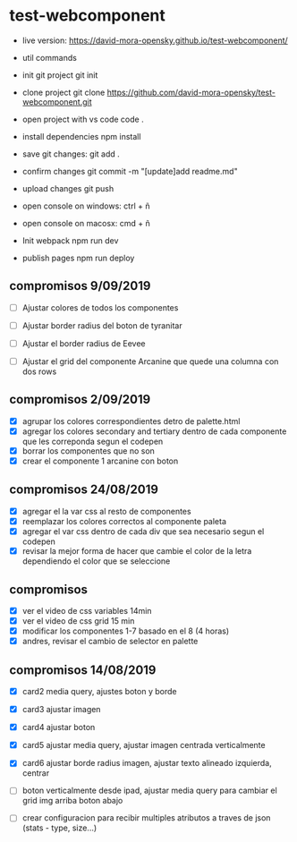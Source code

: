 # test-webcomponent

- live version:
https://david-mora-opensky.github.io/test-webcomponent/

- util commands



- init git project
git init

- clone project
git clone https://github.com/david-mora-opensky/test-webcomponent.git

- open project with vs code
code .

- install dependencies
npm install

- save git changes:
git add .

- confirm changes
git commit -m "[update]add readme.md"

- upload changes
git push

- open console on windows:
ctrl + ñ

- open console on macosx:
cmd + ñ

- Init webpack
npm run dev

- publish pages
npm run deploy

## compromisos 9/09/2019
- [ ] Ajustar colores de todos los componentes
- [ ] Ajustar border radius del boton de tyranitar
- [ ] Ajustar el border radius de Eevee
- [ ] Ajustar el grid del componente Arcanine que quede una columna con dos rows


## compromisos 2/09/2019

- [x] agrupar los colores correspondientes detro de palette.html
- [x] agregar los colores secondary and tertiary dentro de cada componente que les correponda segun el codepen
- [x] borrar los componentes que no son
- [x] crear el componente 1 arcanine con boton

## compromisos 24/08/2019

- [x] agregar el la var css al resto de componentes
- [x] reemplazar los colores correctos al componente paleta
- [x] agregar el var css dentro de cada div que sea necesario segun el codepen
- [x] revisar la mejor forma de hacer que cambie el color de la letra dependiendo el color que se seleccione

## compromisos

- [x] ver el video de css variables 14min 
- [x] ver el video de css grid 15 min 
- [x] modificar los componentes 1-7 basado en el 8 (4 horas)  
- [x] andres, revisar el cambio de selector en palette 

## compromisos 14/08/2019
- [x] card2  media query, ajustes boton y borde
- [x] card3 ajustar imagen
- [x] card4 ajustar boton
- [x] card5 ajustar media query, ajustar imagen centrada verticalmente
- [x] card6 ajustar borde radius imagen, ajustar texto alineado izquierda, centrar 
- [ ] boton verticalmente desde ipad, ajustar media query para cambiar el grid img arriba boton abajo
- [ ] crear configuracion para recibir multiples atributos a traves de json (stats - type, size...)


